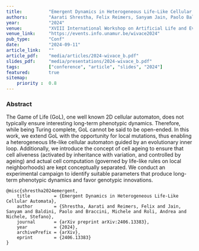 ```yaml
---
title:          "Emergent Dynamics in Heterogeneous Life-Like Cellular Automata"
authors:        "Aarati Shrestha, Felix Reimers, Sanyam Jain, Paolo Baldini, Michele Braccini, Andrea Roli, Stefano Nichele"
year:           "2024"
venue:          "XVIII International Workshop on Artificial Life and Evolutionary Computation (WIVACE), Namur, Belgium"
venue_link:     "https://events.info.unamur.be/wivace2024"
pub_type:       "Conf"
date:           "2024-09-11"
article_link:   ""
article_pdf:    "media/articles/2024-wivace_b.pdf"
slides_pdf:     "media/presentations/2024-wivace_b.pdf"
tags:           ["conference", "article", "slides", "2024"]
featured:       true
sitemap:
    priority :  0.8
---
```


### Abstract

The Game of Life (GoL), one well known 2D cellular automaton, does not typically ensure interesting long-term phenotypic dynamics. Therefore, while being Turing complete, GoL cannot be said to be open-ended. In this work, we extend GoL with the opportunity for local mutations, thus enabling a heterogeneous life-like cellular automaton guided by an evolutionary inner loop. Additionally, we introduce the concept of cell ageing to ensure that cell aliveness (activated by inheritance with variation, and controlled by ageing) and actual cell computation (governed by life-like rules on local neighborhoods) are kept conceptually separated. We conduct an experimental campaign to identify suitable parameters that produce long-term phenotypic dynamics and favor genotypic innovations.

```
@misc{shrestha2024emergent,
    title         = {Emergent Dynamics in Heterogeneous Life-Like Cellular Automata}, 
    author        = {Shrestha, Aarati and Reimers, Felix and Jain, Sanyam and Baldini, Paolo and Braccini, Michele and Roli, Andrea and Nichele, Stefano},
    journal       = {arXiv preprint arXiv:2406.13383},
    year          = {2024},
    archivePrefix = {arXiv},
    eprint        = {2406.13383}
}
```
